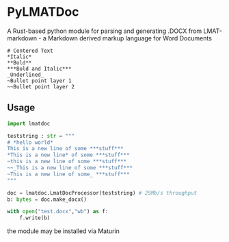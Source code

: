 # PyLMATDoc
A Rust-based python module for parsing and generating .DOCX from 
LMAT-markdown - a Markdown derived markup language for Word Documents 
```
# Centered Text
*Italic*
**Bold**
***Bold and Italic***
_Underlined_
~Bullet point layer 1
~~Bullet point layer 2
```

## Usage
``` python
import lmatdoc

teststring : str = """
# *hello world* 
This is a new line of some ***stuff***
*This is a new line* of some ***stuff***
~this is a new line of some ***stuff***
~~_This is a new line of some ***stuff***
~This is a new line of some_ ***stuff***
""" 

doc = lmatdoc.LmatDocProcessor(teststring) # 25Mb/s throughput
b: bytes = doc.make_docx()

with open("test.docx","wb") as f:
    f.write(b)
```

the module may be installed via Maturin

